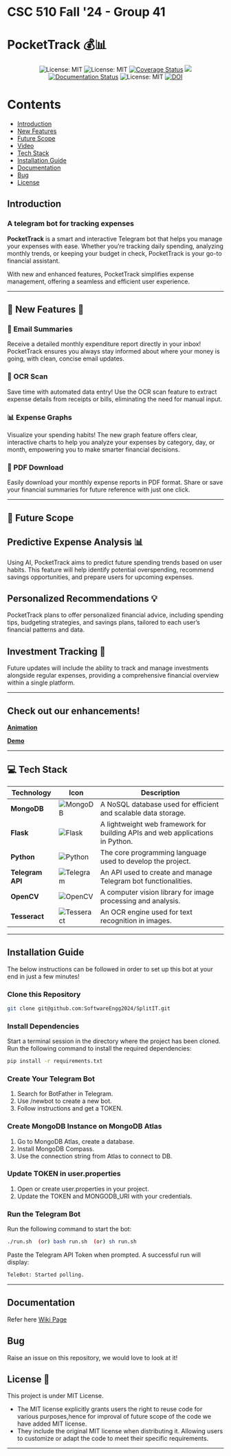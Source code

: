 # CSC 510 Fall '24 - Group 41

# PocketTrack 💰📊  
<p align='center'>
<img alt="License: MIT" src="https://img.shields.io/badge/Lang-Python-green" />
<img alt="License: MIT" src="https://img.shields.io/badge/Code_Formatter-black-green" />
<a href='https://coveralls.io/github/SoftwareEngg2024/SplitIT?branch=release/1.1'><img src='https://coveralls.io/repos/github/SoftwareEngg2024/SplitIT/badge.svg?branch=release/1.1' alt='Coverage Status' /></a>
<a href="https://github.com/SoftwareEngg2024/SplitIT/actions/workflows/test_and_coverage.yaml"><img src='https://github.com/SoftwareEngg2024/SplitIT/actions/workflows/test_and_coverage.yaml/badge.svg?branch=release%2F1.1' /></a>
<a href="https://github.com/SoftwareEngg2024/SplitIT/tree/release/1.0/docs"><img alt="Documentation Status" src="https://img.shields.io/badge/Docs-Click-green"></a>
<img alt="License: MIT" src="https://img.shields.io/badge/License-MIT-green" />
<a href="https://handle.stage.datacite.org/10.5072/zenodo.137040"><img src="https://sandbox.zenodo.org/badge/DOI/10.5072/zenodo.137040.svg" alt="DOI"></a>
</p>

# <b>Contents</b>

- [Introduction](https://github.com/SoftwareEngg2024/SplitIT/blob/release-final/1.1/README.md#introduction)<br>
- [New Features](https://github.com/SoftwareEngg2024/SplitIT?tab=readme-ov-file#-new-features-)
- [Future Scope](https://github.com/SoftwareEngg2024/SplitIT?tab=readme-ov-file#-future-scope)<br>
- [Video](https://github.com/SoftwareEngg2024/SplitIT/blob/release-final/1.1/README.md#check-out-our-enhancements)<br>
- [Tech Stack](https://github.com/SoftwareEngg2024/SplitIT?tab=readme-ov-file#-tech-stack)<br>
- [Installation Guide](https://github.com/SoftwareEngg2024/SplitIT?tab=readme-ov-file#installation-guide)<br>
- [Documentation](https://github.com/SoftwareEngg2024/SplitIT?tab=readme-ov-file#documentation)<br>
- [Bug](https://github.com/SoftwareEngg2024/SplitIT?tab=readme-ov-file#bug)<br>
- [License](https://github.com/SoftwareEngg2024/SplitIT?tab=readme-ov-file#license-)

## Introduction
### A telegram bot for tracking expenses 
**PocketTrack** is a smart and interactive Telegram bot that helps you manage your expenses with ease. Whether you’re tracking daily spending, analyzing monthly trends, or keeping your budget in check, PocketTrack is your go-to financial assistant.  

With new and enhanced features, PocketTrack simplifies expense management, offering a seamless and efficient user experience.  

---




## 🌟 New Features 🌟  

### 📧 Email Summaries  
Receive a detailed monthly expenditure report directly in your inbox! PocketTrack ensures you always stay informed about where your money is going, with clean, concise email updates.

### 📸 OCR Scan  
Save time with automated data entry! Use the OCR scan feature to extract expense details from receipts or bills, eliminating the need for manual input.  

### 📊 Expense Graphs  
 Visualize your spending habits! The new graph feature offers clear, interactive charts to help you analyze your expenses by category, day, or month, empowering you to make smarter financial decisions.  

### 📄 PDF Download  
Easily download your monthly expense reports in PDF format. Share or save your financial summaries for future reference with just one click.  

---

## 🚀 Future Scope  

## Predictive Expense Analysis 📊
Using AI, PocketTrack aims to predict future spending trends based on user habits. This feature will help identify potential overspending, recommend savings opportunities, and prepare users for upcoming expenses.

## Personalized Recommendations 💡
PocketTrack plans to offer personalized financial advice, including spending tips, budgeting strategies, and savings plans, tailored to each user’s financial patterns and data.

## Investment Tracking 💼
Future updates will include the ability to track and manage investments alongside regular expenses, providing a comprehensive financial overview within a single platform.

---
## Check out our enhancements!

[**Animation**](https://drive.google.com/file/d/16Ly_eMAs1fXZXeA9VF3a3ZpHykJDCJSD/view?usp=sharing) <br>

[**Demo**](https://drive.google.com/file/d/1QKwa_3-39KrnOrXAto8ZlE9SYtYuFGS7/view?usp=sharing)

---

## 💻 Tech Stack

| Technology      | Icon                                                                                                     | Description                                                                                  |
|------------------|---------------------------------------------------------------------------------------------------------|----------------------------------------------------------------------------------------------|
| **MongoDB**      | ![MongoDB](https://img.shields.io/badge/MongoDB-%234ea94b?style=for-the-badge&logo=mongodb&logoColor=white) | A NoSQL database used for efficient and scalable data storage.                               |
| **Flask**        | ![Flask](https://img.shields.io/badge/Flask-%23000000?style=for-the-badge&logo=flask&logoColor=white)      | A lightweight web framework for building APIs and web applications in Python.               |
| **Python**       | ![Python](https://img.shields.io/badge/Python-%233776AB?style=for-the-badge&logo=python&logoColor=white)   | The core programming language used to develop the project.                                   |
| **Telegram API** | ![Telegram](https://img.shields.io/badge/Telegram-%2326A5E4?style=for-the-badge&logo=telegram&logoColor=white) | An API used to create and manage Telegram bot functionalities.                               |
| **OpenCV**       | ![OpenCV](https://img.shields.io/badge/OpenCV-%235C3EE8?style=for-the-badge&logo=opencv&logoColor=white)   | A computer vision library for image processing and analysis.                                 |
| **Tesseract**    | ![Tesseract](https://img.shields.io/badge/Tesseract-%232BB671?style=for-the-badge&logo=tesseract&logoColor=white) | An OCR engine used for text recognition in images.                                           |
---

## Installation Guide  

The below instructions can be followed in order to set up this bot at your end in just a few minutes!  

### Clone this Repository  
```bash
git clone git@github.com:SoftwareEngg2024/SplitIT.git
```
### Install Dependencies
Start a terminal session in the directory where the project has been cloned. Run the following command to install the required dependencies:
```bash
pip install -r requirements.txt
```
### Create Your Telegram Bot
1. Search for BotFather in Telegram.
2. Use /newbot to create a new bot.
3. Follow instructions and get a TOKEN.

### Create MongoDB Instance on MongoDB Atlas
1. Go to MongoDB Atlas, create a database.
2. Install MongoDB Compass.
3. Use the connection string from Atlas to connect to DB.
   
### Update TOKEN in user.properties
1. Open or create user.properties in your project.
2. Update the TOKEN and MONGODB_URI with your credentials.

### Run the Telegram Bot
Run the following command to start the bot:
```bash
./run.sh  (or) bash run.sh  (or) sh run.sh
```
Paste the Telegram API Token when prompted.
A successful run will display:
```bash
TeleBot: Started polling.
```
---
## Documentation 
Refer here [Wiki Page](https://github.com/SoftwareEngg2024/SplitIT/wiki/Delta-file-(New-Changes-since-last-version))

## Bug
Raise an issue on this repository, we would love to look at it!

## License 📃
This project is under MIT License.
- The MIT license explicitly grants users the right to reuse code for various purposes,hence for improval of future scope of the code we have added MIT license.
- They include the original MIT license when distributing it. Allowing users to customize or adapt the code to meet their specific requirements.


---  
```
